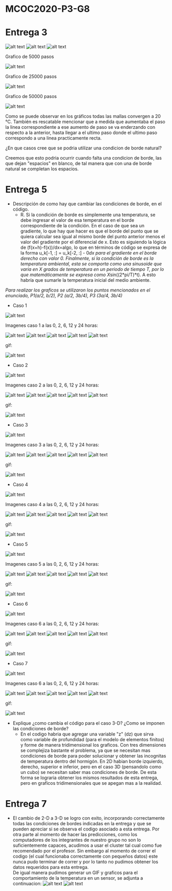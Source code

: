 # MCOC2020-P3-G8
# Entrega 3


![alt text](https://github.com/EduardoGM98/MCOC2020-P3-G8/blob/main/Imagen_Memoria_1.png)
![alt text](https://github.com/EduardoGM98/MCOC2020-P3-G8/blob/main/Imagen_Memoria_2.png)
![alt text](https://github.com/EduardoGM98/MCOC2020-P3-G8/blob/main/Imagen_Memoria_3.png)<br>

Grafico de 5000 pasos

![alt text](https://github.com/EduardoGM98/MCOC2020-P3-G8/blob/main/Grafico_5000_pasos.png)

Grafico de 25000 pasos

![alt text](https://github.com/EduardoGM98/MCOC2020-P3-G8/blob/main/Grafico_25000_pasos.png)

Grafico de 50000 pasos

![alt text](https://github.com/EduardoGM98/MCOC2020-P3-G8/blob/main/Grafico_50000_pasos.png)<br>


Como se puede observar en los gráficos todas las mallas convergen a 20 °C. También es rescatable mencionar que a medida que aumentaba el paso la linea correspondiente a ese aumento de paso se va enderzando con respecto a la anterior, hasta llegar a el ultimo paso donde el ultimo paso correspondo a una linea practicamente recta. 

¿En que casos cree que se podria utilizar una condicion de borde natural?

Creemos que esto podria ocurrir cuando falta una condicion de borde, las que dejan "espacios" en blanco, de tal manera que con una de borde natural se completan los espacios.


# Entrega 5

- Descripción de como hay que cambiar las condiciones de borde, en el código.
  - R. Si la condición de borde es simplemente una temperatura, se debe ingresar el valor de esa temperatura en el borde correspondiente de la condición. En el caso de que sea un gradiente, lo que hay que hacer es que el borde del punto que se quiera calcular sea igual al mismo borde del punto anterior menos el valor del gradiente por el diferencial de x. Esto es siguiendo la lógica de (f(x+h)-f(x))/dx=algo, lo que en términos de código se expresa de la forma u_k[-1, :] = u_k[-2, :] - 0*dx para el gradiente en el borde derecho con valor 0. Finalmente, si la condición de borde es la temperatura ambiental, esta se comporta como una sinusoide que varia en X grados de temperatura en un periodo de tiempo T, por lo que matemáticamente se expresa como X*sin((2*pi/T)*t). A esto habría que sumarle la temperatura inicial del medio ambiente.

*Para realizar los graficos se utilizaron los puntos mencionados en el enunciado, P1(a/2, b/2), P2 (a/2, 3b/4), P3 (3a/4, 3b/4)*

- Caso 1


![alt text](https://github.com/EduardoGM98/MCOC2020-P3-G8/blob/main/Caso1.png)

Imagenes caso 1 a las 0, 2, 6, 12 y 24 horas:

![alt text](https://github.com/EduardoGM98/MCOC2020-P3-G8/blob/main/Caso_1_0h.png)
![alt text](https://github.com/EduardoGM98/MCOC2020-P3-G8/blob/main/Caso_1_2h.png)
![alt text](https://github.com/EduardoGM98/MCOC2020-P3-G8/blob/main/Caso_1_6h.png)
![alt text](https://github.com/EduardoGM98/MCOC2020-P3-G8/blob/main/Caso_1_12h.png)
![alt text](https://github.com/EduardoGM98/MCOC2020-P3-G8/blob/main/Caso_1_24h.png)

gif:

![alt text](https://github.com/EduardoGM98/MCOC2020-P3-G8/blob/main/Gif1.gif)



- Caso 2


![alt text](https://github.com/EduardoGM98/MCOC2020-P3-G8/blob/main/Caso2.png)

Imagenes caso 2 a las 0, 2, 6, 12 y 24 horas:

![alt text](https://github.com/EduardoGM98/MCOC2020-P3-G8/blob/main/Caso_2_0h.png)
![alt text](https://github.com/EduardoGM98/MCOC2020-P3-G8/blob/main/Caso_2_2h.png)
![alt text](https://github.com/EduardoGM98/MCOC2020-P3-G8/blob/main/Caso_2_6h.png)
![alt text](https://github.com/EduardoGM98/MCOC2020-P3-G8/blob/main/Caso_2_12h.png)
![alt text](https://github.com/EduardoGM98/MCOC2020-P3-G8/blob/main/Caso_2_24h.png)

gif:

![alt text](https://github.com/EduardoGM98/MCOC2020-P3-G8/blob/main/Gif2.gif)


- Caso 3


![alt text](https://github.com/EduardoGM98/MCOC2020-P3-G8/blob/main/Caso3.png)

Imagenes caso 3 a las 0, 2, 6, 12 y 24 horas:

![alt text](https://github.com/EduardoGM98/MCOC2020-P3-G8/blob/main/Caso_3_0h.png)
![alt text](https://github.com/EduardoGM98/MCOC2020-P3-G8/blob/main/Caso_3_2h.png)
![alt text](https://github.com/EduardoGM98/MCOC2020-P3-G8/blob/main/Caso_3_6h.png)
![alt text](https://github.com/EduardoGM98/MCOC2020-P3-G8/blob/main/Caso_3_12h.png)
![alt text](https://github.com/EduardoGM98/MCOC2020-P3-G8/blob/main/Caso_3_24h.png)

gif:

![alt text](https://github.com/EduardoGM98/MCOC2020-P3-G8/blob/main/Gif3.gif)


- Caso 4


![alt text](https://github.com/EduardoGM98/MCOC2020-P3-G8/blob/main/Caso4.png)

Imagenes caso 4 a las 0, 2, 6, 12 y 24 horas:

![alt text](https://github.com/EduardoGM98/MCOC2020-P3-G8/blob/main/Caso_4_0h.png)
![alt text](https://github.com/EduardoGM98/MCOC2020-P3-G8/blob/main/Caso_4_2h.png)
![alt text](https://github.com/EduardoGM98/MCOC2020-P3-G8/blob/main/Caso_4_6h.png)
![alt text](https://github.com/EduardoGM98/MCOC2020-P3-G8/blob/main/Caso_4_12h.png)
![alt text](https://github.com/EduardoGM98/MCOC2020-P3-G8/blob/main/Caso_4_24h.png)

gif:

![alt text](https://github.com/EduardoGM98/MCOC2020-P3-G8/blob/main/Gif4.gif)


- Caso 5


![alt text](https://github.com/EduardoGM98/MCOC2020-P3-G8/blob/main/Caso5.png)

Imagenes caso 5 a las 0, 2, 6, 12 y 24 horas:

![alt text](https://github.com/EduardoGM98/MCOC2020-P3-G8/blob/main/Caso_5_0h.png)
![alt text](https://github.com/EduardoGM98/MCOC2020-P3-G8/blob/main/Caso_5_2h.png)
![alt text](https://github.com/EduardoGM98/MCOC2020-P3-G8/blob/main/Caso_5_6h.png)
![alt text](https://github.com/EduardoGM98/MCOC2020-P3-G8/blob/main/Caso_5_12h.png)
![alt text](https://github.com/EduardoGM98/MCOC2020-P3-G8/blob/main/Caso_5_24h.png)

gif:

![alt text](https://github.com/EduardoGM98/MCOC2020-P3-G8/blob/main/Gif5.gif)


- Caso 6


![alt text](https://github.com/EduardoGM98/MCOC2020-P3-G8/blob/main/Caso6.png)

Imagenes caso 6 a las 0, 2, 6, 12 y 24 horas:

![alt text](https://github.com/EduardoGM98/MCOC2020-P3-G8/blob/main/Caso_6_0h.png)
![alt text](https://github.com/EduardoGM98/MCOC2020-P3-G8/blob/main/Caso_6_2h.png)
![alt text](https://github.com/EduardoGM98/MCOC2020-P3-G8/blob/main/Caso_6_6h.png)
![alt text](https://github.com/EduardoGM98/MCOC2020-P3-G8/blob/main/Caso_6_12h.png)
![alt text](https://github.com/EduardoGM98/MCOC2020-P3-G8/blob/main/Caso_6_24h.png)

gif:

![alt text](https://github.com/EduardoGM98/MCOC2020-P3-G8/blob/main/Gif6.gif)


- Caso 7

![alt text](https://github.com/EduardoGM98/MCOC2020-P3-G8/blob/main/Caso7.png)

Imagenes caso 6 a las 0, 2, 6, 12 y 24 horas:

![alt text](https://github.com/EduardoGM98/MCOC2020-P3-G8/blob/main/Caso_7_0h.png)
![alt text](https://github.com/EduardoGM98/MCOC2020-P3-G8/blob/main/Caso_7_2h.png)
![alt text](https://github.com/EduardoGM98/MCOC2020-P3-G8/blob/main/Caso_7_6h.png)
![alt text](https://github.com/EduardoGM98/MCOC2020-P3-G8/blob/main/Caso_7_12h.png)
![alt text](https://github.com/EduardoGM98/MCOC2020-P3-G8/blob/main/Caso_7_24h.png)

gif:

![alt text](https://github.com/EduardoGM98/MCOC2020-P3-G8/blob/main/Gif7.gif)

- Explique ¿como cambia el código para el caso 3-D? ¿Como se imponen las condiciones de borde?
  - En el codigo habria que agregar una variable "z" (dz) que sirva como variable de profundidad (para el modelo de elementos finitos) y forme de manera tridimensional los graficos. Con tres dimensiones se complejiza bastante el problema, ya que se necesitan mas condiciones de borde para poder solucionar y obtener las incognitas de temperatura dentro del hormigón. En 2D habian borde izquierdo, derecho, superior e inferior, pero en el caso 3D (pensandolo como un cubo) se necesitan saber mas condiciones de borde. De esta forma se lograria obtener los mismos resultados de esta entrega, pero en graficos tridimensionales que se apegan mas a la realidad. 

# Entrega 7

- El cambio de 2-D a 3-D se logro con exito, incorporando correctamente todas las condiciones de bordes indicadas en la entrega y que se pueden apreciar si se observa el codigo asociado a esta entrega. Por otra parte al momento de hacer las predicciones, como los computadores de los integrantes de nuestro grupo no son lo suficientemente capaces, acudimos a usar el cluster tal cual como fue recomendado por el profesor. Sin embargo al momento de correr el codigo (el cual funcionaba correctamente con pequeños datos) este nunca pudo terminar de correr y por lo tanto no pudimos obtener los datos requeridos para esta entrega. <br>
De igual manera pudimos generar un GIF y graficos para el comportamiento de la temperatura en un sensor, se adjunta a continuacion:
![alt text]()
![alt text]()

